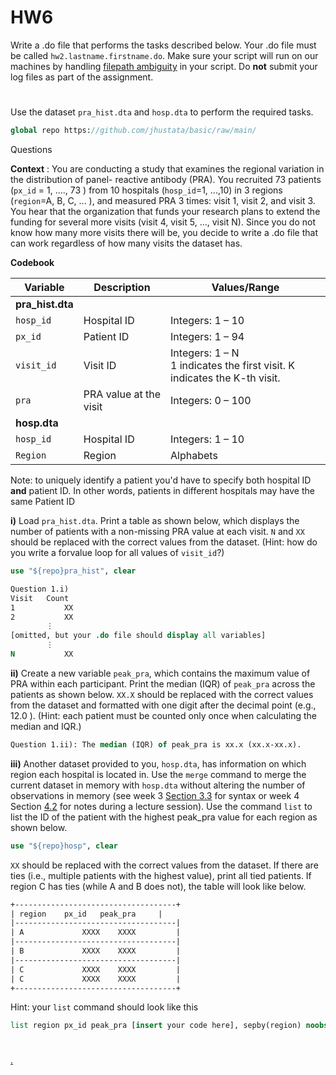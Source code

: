 ﻿# HW6

Write a .do file that performs the tasks described below. Your .do file must be called
`hw2.lastname.firstname.do`. Make sure your script will run on our machines by handling [filepath ambiguity](https://jhustata.github.io/basic/hw3sol.html?highlight=ambiguity#handling-file-path-ambiguity) in your script. Do **not** submit your log files as part of the assignment.

# 
Use the dataset `pra_hist.dta` and `hosp.dta` to perform the required tasks. 

```stata
global repo https://github.com/jhustata/basic/raw/main/
```

Questions

**Context** : You are conducting a study that examines the regional variation in the distribution of panel-
reactive antibody (PRA). You recruited 73 patients (`px_id` = 1, ...., 73 ) from 10 hospitals (`hosp_id`=1, ...,10)
in 3 regions (`region`=A, B, C, ... ), and measured PRA 3 times: visit 1, visit 2, and visit 3. You hear that the
organization that funds your research plans to extend the funding for several more visits (visit 4, visit 5,
..., visit N). Since you do not know how many more visits there will be, you decide to write a .do file that
can work regardless of how many visits the dataset has.


**Codebook**

| Variable                  | Description            | Values/Range                                                 |
| ------------------------- | ---------------------- | ------------------------------------------------------------ |
| **pra_hist.dta** |                        |                                                              |
| `hosp_id`                 | Hospital ID            | Integers: 1 – 10                                             |
| `px_id`                   | Patient ID             | Integers: 1 – 94                                             |
| `visit_id`                | Visit ID               | Integers: 1 – N<br/>1 indicates the first visit. K indicates the K-th visit. |
| `pra`                     | PRA value at the visit | Integers: 0 – 100                                            |
| **hosp.dta**     |                        |                                                              |
| `hosp_id`                 | Hospital ID            | Integers: 1 – 10                                             |
| `Region`                  | Region                 | Alphabets                                                    |

Note: to uniquely identify a patient you'd have to specify both hospital ID **and** patient ID. In other words, patients in different hospitals may have the same Patient ID

**i)** Load `pra_hist.dta`. Print a table as shown below, which displays the number of
patients with a non-missing PRA value at each visit. `N` and `XX` should be replaced with the
correct values from the dataset. (Hint: how do you write a forvalue loop for all values of
`visit_id`?)

```stata
use "${repo}pra_hist", clear
```

```stata
Question 1.i)
Visit 	Count
1 			XX
2 			XX
		⋮
[omitted, but your .do file should display all variables]
		⋮
N 			XX
```

**ii)** Create a new variable `peak_pra`, which contains the maximum value of PRA within each
participant. Print the median (IQR) of `peak_pra` across the patients as shown below. `XX.X`
should be replaced with the correct values from the dataset and formatted with one digit after
the decimal point (e.g., 12.0 ). (Hint: each patient must be counted only once when calculating
the median and IQR.)

```stata
Question 1.ii): The median (IQR) of peak_pra is xx.x (xx.x-xx.x).
```

**iii)** Another dataset provided to you, `hosp.dta`, has information on which region each
hospital is located in. Use the `merge` command to merge the current dataset in memory with `hosp.dta` without
altering the number of observations in memory (see week 3 [Section 3.3](https://jhustata.github.io/basic/chapter3.html?highlight=merge#merge) for syntax or week 4 Section [4.2](https://jhustata.github.io/basic/chapter4.html#merging-files) for notes during a lecture session). Use the command `list` to list the ID of the
patient with the highest peak_pra value for each region as shown below.

```stata
use "${repo}hosp", clear
```

`XX` should be replaced with the correct values from the dataset. If there are ties (i.e., multiple
patients with the highest value), print all tied patients. If region C has ties (while A and B does
not), the table will look like below.

```stata
+------------------------------------+
| region 	px_id 	peak_pra     |
|------------------------------------|
| A  	        XXXX    XXXX         |
|------------------------------------|
| B  	        XXXX    XXXX         |
|------------------------------------|
| C 	        XXXX    XXXX         |
| C  	        XXXX    XXXX         |
+------------------------------------+
```
Hint: your `list` command should look like this

```stata
list region px_id peak_pra [insert your code here], sepby(region) noobs
```

#




[.](https://abikesa.github.io/flow/abikesa_python.html)





